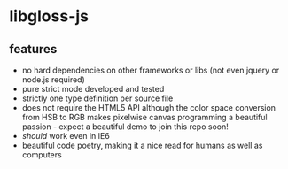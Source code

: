 libgloss-js
===========
features
--------
- no hard dependencies on other frameworks or libs (not even jquery or node.js required)
- pure strict mode developed and tested
- strictly one type definition per source file
- does not require the HTML5 API although the color space conversion from HSB to RGB makes pixelwise canvas programming a beautiful passion - expect a beautiful demo to join this repo soon!
- *should* work even in IE6
- beautiful code poetry, making it a nice read for humans as well as computers
